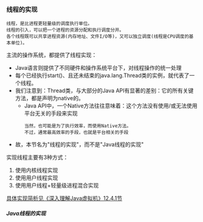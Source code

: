 ### 线程的实现
```
线程，是比进程更轻量级的调度执行单位。
线程的引入，可以把一个进程的资源分配和执行调度分开。
各个线程既可以共享进程资源(内存地址、文件I/O等)，又可以独立调度(线程是CPU调度的基本单位)。
```

主流的操作系统，都提供了线程实现：
* Java语言则提供了不同硬件和操作系统平台下，对线程操作的统一处理
* 每个已经执行start()、且还未结束的java.lang.Thread类的实例，就代表了一个线程。
* 我们注意到：Thread类，与大部分的Java API有显著的差别：它的所有关键方法，都是声明为native的。
    * Java API中，一个Native方法往往意味着：这个方法没有使用/或无法使用平台无关的手段来实现
        ```
        当然，也可能是为了执行效率，而使用Native方法。
        不过，通常最高效率的手段，也就是平台相关的手段
        ```
* 故，本节名为"线程的实现"，而不是"Java线程的实现"

实现线程主要有3种方式：
1. 使用内核线程实现
2. 使用用户线程实现
3. 使用用户线程+轻量级进程混合实现

[具体实现简析见《深入理解Java虚拟机》12.4.1节]()

##### Java线程的实现